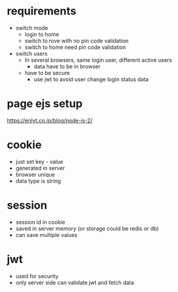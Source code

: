# requirements

- switch mode
  - login to home
  - switch to rove with no pin code validation
  - switch to home need pin code validation
- switch users
  - In several browsers, same login user, different active users
    - data have to be in browser
  - have to be secure
    - use jwt to avoid user change login status data

# page ejs setup

https://enlyt.co.jp/blog/node-js-2/

# cookie

- just set key - value
- generated in server
- browser unique
- data type is string

# session

- session id in cookie
- saved in server memory (or storage could be redis or db)
- can save multiple values

# jwt

- used for security
- only server side can validate jwt and fetch data
